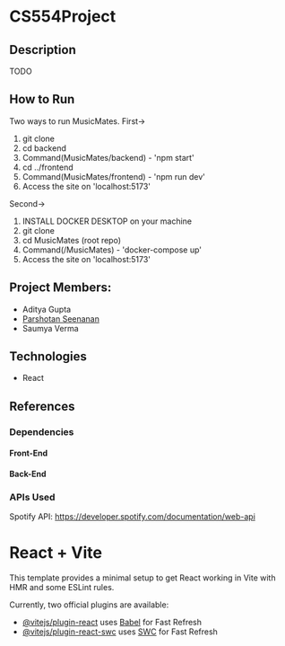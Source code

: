 ﻿# CS554Project

## Description

TODO

## How to Run

Two ways to run MusicMates.
First-> 
1) git clone <MusicMates Repo>
2) cd backend
3) Command(MusicMates/backend) - 'npm start'
4) cd ../frontend
5) Command(MusicMates/frontend) - 'npm run dev'
6) Access the site on 'localhost:5173'

Second->
1) INSTALL DOCKER DESKTOP on your machine
2) git clone <Music Mates Repo>
3) cd MusicMates (root repo)
4) Command(/MusicMates) - 'docker-compose up'
5) Access the site on 'localhost:5173'

## Project Members: 
- Aditya Gupta
- [Parshotan Seenanan](https://github.com/parshsee)
- Saumya Verma

## Technologies

- React

## References

### Dependencies

#### Front-End

#### Back-End

### APIs Used

Spotify API: <https://developer.spotify.com/documentation/web-api>

# React + Vite

This template provides a minimal setup to get React working in Vite with HMR and some ESLint rules.

Currently, two official plugins are available:

- [@vitejs/plugin-react](https://github.com/vitejs/vite-plugin-react/blob/main/packages/plugin-react/README.md) uses [Babel](https://babeljs.io/) for Fast Refresh
- [@vitejs/plugin-react-swc](https://github.com/vitejs/vite-plugin-react-swc) uses [SWC](https://swc.rs/) for Fast Refresh
